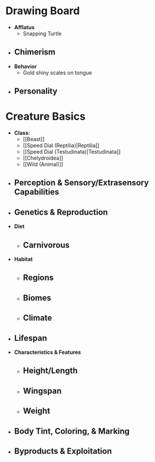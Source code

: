 # Drawing Board
- **Afflatus**
	- Snapping Turtle
- **Chimerism**
	- 
- **Behavior**
	- Gold shiny scales on tongue
- **Personality**
	- 
# Creature Basics
- **Class:**
	- [[Beast]]
	- [[Speed Dial (Reptilia)|Reptilia]]
	- [[Speed Dial (Testudinata)|Testudinata]]
	- [[Chelydroidea]]
	- [[Wild (Animal)]]
- **Perception & Sensory/Extrasensory Capabilities**
	- 
- **Genetics & Reproduction**
	- 
- **Diet**
	- Carnivorous
		- 
- **Habitat**
	- Regions
		- 
	- Biomes
		- 
	- Climate
		- 
- **Lifespan**
	- 
- **Characteristics & Features**
	- Height/Length
		- 
	- Wingspan
		- 
	- Weight
		- 
- **Body Tint, Coloring, & Marking**
	- 
- **Byproducts & Exploitation**
	- 